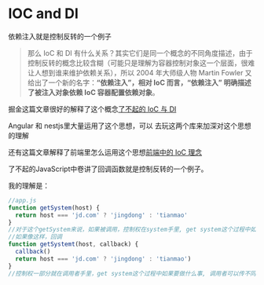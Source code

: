 # IOC and DI

依赖注入就是控制反转的一个例子

> 那么 IoC 和 DI 有什么关系？其实它们是同一个概念的不同角度描述，由于控制反转的概念比较含糊（可能只是理解为容器控制对象这一个层面，很难让人想到谁来维护依赖关系），所以 2004 年大师级人物 Martin Fowler 又给出了一个新的名字：**“依赖注入”，相对 IoC 而言，“依赖注入” 明确描述了被注入对象依赖 IoC 容器配置依赖对象**。

掘金这篇文章很好的解释了这个概念[了不起的 IoC 与 DI](https://juejin.cn/post/6861749411362373639#heading-3)

Angular 和 nestjs里大量运用了这个思想，可以 去玩这两个库来加深对这个思想的理解

还有这篇文章解释了前端里怎么运用这个思想[前端中的 IoC 理念](https://juejin.cn/post/6844903750843236366)

了不起的JavaScript中卷讲了回调函数就是控制反转的一个例子。

我的理解是：

```js
//app.js
function getSystem(host) {
  return host === 'jd.com' ? 'jingdong' : 'tianmao'
}
//对于这个getSystem来说，如果被调用，控制权在system手里, get system这个过程中如果要做什么事都得修改getSystem内部代码
//如果像这样，回调
function getSystemt(host, callback) {
  callback()
  return host === 'jd.com' ? 'jingdong' : 'tianmao')
}
//控制权一部分就在调用者手里，get system这个过程中如果要做什么事, 调用者可以传不同的callback
```

